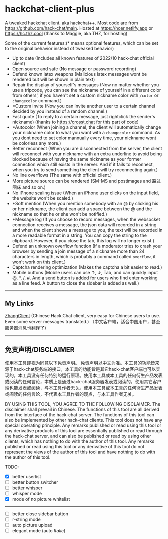# hackchat-client-plus

A tweaked hackchat client. aka hackchat++.
Most code are from <https://github.com/hack-chat/main>.
Hosted at <https://hcer.netlify.app> or <https://hc.thz.cool> (thanks to Maggie, aka THZ, for hosting)

Some of the current features:(* means optional features, which can be set to the original behavior instead of tweaked behavior)

- Up to date (Includes all known features of 2022/10 hack-chat official client)
- Open source and safe (No message or password recording)
- Defend known latex weapons (Malicious latex messages wont be rendered but will be shown in plain text)
- Repair the display of yourself's messages (Now no matter whether you use a tripcode, you can see the nickname of yourself in a different color from others', if you haven't set a custom nickname color with `/color` or `changecolor` command.)
- *Custom invite (Now you can invite another user to a certain channel decided by you instead of a random channel.)
- Fast quote (To reply to a certain message, just rightclick the sender's nickname) (thanks to <https://crosst.chat> for this part of code)
- *Autocolor (When joining a channel, the client will automatically change your nickname color to what you want with a `changecolor` command. As you dont need to set color mannually every time, your nickname wont be colorless any more.)
- Better reconnect (When you are disconnected from the server, the client will reconnect with your nickname with an extra underline to avoid being blocked because of having the same nickname as your former connection which still exists in the server. And if it fails to reconnect, when you try to send something the client will try reconnecting again.)
- No line overflows (The same with official client.)
- More picture source can be rendered (SM-MS and postimages and 路过图床 and so on.)
- No iPhone scaling issue (When an iPhone user clicks on the input field, the website won't be scaled.)
- *Soft mention (When you mention somebody with an @ by clicking his or her nickname, the client can add a space between the @ and the nickname so that he or she won't be notified.)
- *Message log (If you choose to record messages, when the websocket connection receives a message, the json data will recorded in a string and when the client shows a message to you, the text will be recorded in a more readable format in a string. You can copy the string to the clipboard. However, if you close the tab, this log will no longer exist.)
- Defend an unknown overflow function (If a moderator tries to crash your browser by sending a join message of a nickname more than 24 characters in length, which is probably a command called `overflow`, it won't work on this client.)
- Captcha rendering optimization (Makes the captcha a bit easier to read.)
- Mobile buttons (Mobile users can use ↑, ↓, Tab, and can quickly input @, *, /, #. And a send button is added for users who find enter working as a line feed. A button to close the sidebar is added as well.)

---

## My Links

[ZhangClient](https://client.zhangsoft.cf/) (Chinese Hack.Chat client, very easy for Chinese users to use. Even some server messages translated.) （中文客户端，适合中国用户，甚至服务器消息也翻译了）

---

## 免责声明/DISCLAIMER

使用本工具即视为同意以下免责声明。
免责声明以中文为准。本工具的功能皆来源于hack-chat服务端的接口，本工具的功能皆是其它hack-chat客户端也可以实现的，本工具没有任何特别的运行原理。使用本工具或本工具的任何衍生产品发表或阅读的任何言论，本质上是通过hack-chat服务器发表或阅读的，使用其它客户端也能发表或阅读，与本工具作者无关。使用本工具或本工具的任何衍生产品发表或阅读的任何言论，不代表本工具作者的观点，与本工具作者无关。

BY USING THIS TOOL, YOU AGREE TO THE FOLLOWING DISCLAIMER.
The disclaimer shall prevail in Chinese. The functions of this tool are all derived from the interface of the hack-chat server. The functions of this tool can also be implemented by other hack-chat clients. This tool does not have any special operating principle. Any remarks published or read using this tool or any derivative products of this tool are essentially published or read through the hack-chat server, and can also be published or read by using other clients, which has nothing to do with the author of this tool. Any remarks published or read using this tool or any derivative of this tool do not represent the views of the author of this tool and have nothing to do with the author of this tool.

TODO:

- [x] better userlist
- [ ] better button switcher
- [ ] better whisper
- [ ] whisper mode
- [x] mode of no picture whitelist

---

- [ ] better close sidebar button
- [ ] r-string mode
- [ ] auto picture upload
- [ ] elegant mode (auto *Italic*)
